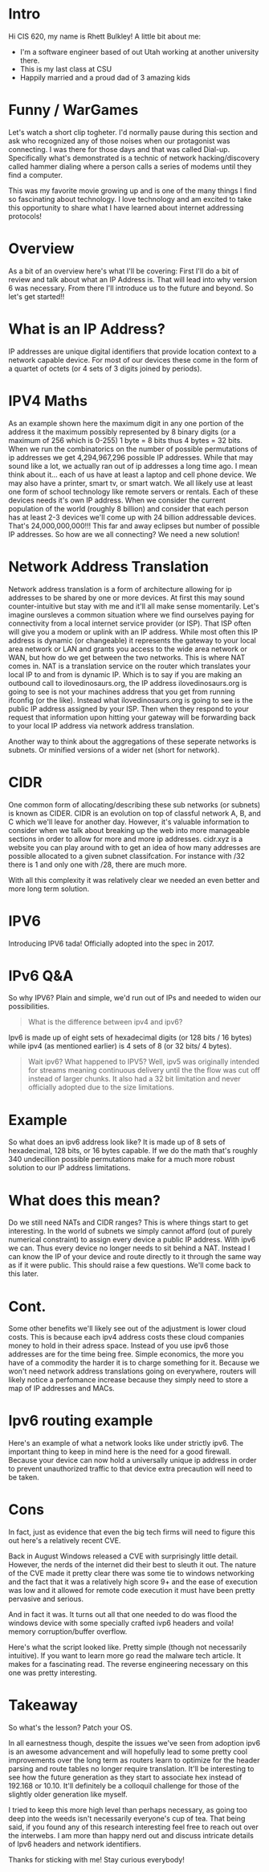 # Intro
Hi CIS 620, my name is Rhett Bulkley!
A little bit about me: 
- I'm a software engineer based of out Utah working at another university there.
- This is my last class at CSU 
- Happily married and a proud dad of 3 amazing kids

# Funny / WarGames
Let's watch a short clip togheter.
I'd normally pause during this section and ask who recognized any of those noises when our protagonist was connecting.
I was there for those days and that was called Dial-up. Specifically what's demonstrated is a technic of network hacking/discovery called hammer dialing where a person calls a series of modems until they find a computer.

This was my favorite movie growing up and is one of the many things I find so fascinating about technology. I love technology and am excited to take this opportunity to share what I have learned about internet addressing protocols!

# Overview
As a bit of an overview here's what I'll be covering:
First I'll do a bit of review and talk about what an IP Address is.
That will lead into why version 6 was necessary.
From there I'll introduce us to the future and beyond.
So let's get started!!

# What is an IP Address?
IP addresses are unique digital identifiers that provide location context to a network capable device. For most of our devices these come in the form of a quartet of octets (or 4 sets of 3 digits joined by periods).

# IPV4 Maths
As an example shown here the maximum digit in any one portion of the address it the maximum possibly represented by 8 binary digits (or a maximum of 256 which is 0-255)
1 byte = 8 bits thus 4 bytes = 32 bits. When we run the combinatorics on the number of possible permutations of ip addresses we get 4,294,967,296
possible IP addresses.
While that may sound like a lot, we actually ran out of ip addresses a long time ago. I mean think about it... each of us have at least a laptop and cell phone device. We may also have a printer, smart tv, or smart watch. We all likely use at least one form of school technology like remote servers or rentals. Each of these devices needs it's own IP address. When we consider the current population of the world (roughly 8 billion) and consider that each person has at least 2-3 devices we'll come up with 24 billion addressable devices.
That's 24,000,000,000!!! This far and away eclipses but number of possible IP addresses. So how are we all connecting? We need a new solution!

# Network Address Translation
Network address translation is a form of architecture allowing for ip addresses to be shared by one or more devices. At first this may sound counter-intuitive but stay with me and it'll all make sense momentarily.
Let's imagine oursleves a common situation where we find ourselves paying for connectivity from a local internet service provider (or ISP).
That ISP often will give you a modem or uplink with an IP address. While most often this IP address is dynamic (or changeable) it represents the gateway to your local area network or LAN and grants you access to the wide area network or WAN, but how do we get between the two networks.
This is where NAT comes in. NAT is a translation service on the router which translates your local IP to and from is dynamic IP. Which is to say if you are making an outbound call to ilovedinosaurs.org, the IP address ilovedinosaurs.org is going to see is not your machines address that you get from running ifconfig (or the like). Instead what ilovedinosaurs.org is going to see is the public IP address assigned by your ISP. Then when they respond to your request that information upon hitting your gateway will be forwarding back to your local IP address via network address translation.

Another way to think about the aggregations of these seperate networks is subnets. Or minified versions of a wider net (short for network).

# CIDR
One common form of allocating/describing these sub networks (or subnets) is known as CIDER. CIDR is an evolution on top of classful network A, B, and C which we'll leave for another day. However, it's valuable information to consider when we talk about breaking up the web into more manageable sections in order to allow for more and more ip addresses.
cidr.xyz is a website you can play around with to get an idea of how many addresses are possible allocated to a given subnet classifcation. For instance with /32 there is 1 and only one with /28, there are much more.

With all this complexity it was relatively clear we needed an even better and more long term solution.

# IPV6
Introducing IPV6 tada! Officially adopted into the spec in 2017.

# IPv6 Q&A
So why IPV6? Plain and simple, we'd run out of IPs and needed to widen our possibilities.

> What is the difference between ipv4 and ipv6?

  Ipv6 is made up of eight sets of hexadecimal digits (or 128 bits / 16 bytes) while ipv4 (as mentioned earlier) is 4 sets of 8 (or 32 bits/ 4 bytes).

> Wait ipv6? What happened to IPV5?
Well, ipv5 was originally intended for streams meaning continuous delivery until the the flow was cut off instead of larger chunks. It also had a 32 bit limitation and never officially adopted due to the size limitations.

# Example
So what does an ipv6 address look like?
It is made up of 8 sets of hexadecimal, 128 bits, or 16 bytes capable.
If we do the math that's roughly 340 undecillion possible permutations make for a much more robust solution to our IP address limitations.

# What does this mean?
Do we still need NATs and CIDR ranges?
This is where things start to get interesting. In the world of subnets we simply cannot afford (out of purely numerical constraint) to assign every device a public IP address. With ipv6 we can. Thus every device no longer needs to sit behind a NAT. Instead I can know the IP of your device and route directly to it through the same way as if it were public. This should raise a few questions. We'll come back to this later.

# Cont.
Some other benefits we'll likely see out of the adjustment is lower cloud costs. This is because each ipv4 address costs these cloud companies money to hold in their adress space. Instead of you use ipv6 those addresses are for the time being free. Simple economics, the more you have of a commodity the harder it is to charge something for it.
Because we won't need network address translations going on everywhere, routers will likely notice a perfomance increase because they simply need to store a map of IP addresses and MACs.

# Ipv6 routing example
Here's an example of what a network looks like under strictly ipv6.
The important thing to keep in mind here is the need for a good firewall. Because your device can now hold a universally unique ip address in order to prevent unauthorized traffic to that device extra precaution will need to be taken.

# Cons
In fact, just as evidence that even the big tech firms will need to figure this out here's a relatively recent CVE.

Back in August Windows released a CVE with surprisingly little detail. However, the nerds of the internet did their best to sleuth it out.
The nature of the CVE made it pretty clear there was some tie to windows networking and the fact that it was a relatively high score 9+ and the ease of execution was low and it allowed for remote code execution it must have been pretty pervasive and serious.

And in fact it was. It turns out all that one needed to do was flood the windows device with some specially crafted ivp6 headers and voila! memory corruption/buffer overflow.

Here's what the script looked like. Pretty simple (though not necessarily intuitive). If you want to learn more go read the malware tech article. It makes for a fascinating read. The reverse engineering necessary on this one was pretty interesting.

# Takeaway
So what's the lesson? Patch your OS.

In all earnestness though, despite the issues we've seen from adoption ipv6 is an awesome advancement and will hopefully lead to some pretty cool improvements over the long term as routers learn to optimize for the header parsing and route tables no longer require translation. It'll be interesting to see how the future generation as they start to associate hex instead of 192.168 or 10.10. It'll definitely be a colloquil challenge for those of the slightly older generation like myself.

I tried to keep this more high level than perhaps necessary, as going too deep into the weeds isn't necessarily everyone's cup of tea. That being said, if you found any of this research interesting feel free to reach out over the interwebs. I am more than happy nerd out and discuss intricate details of Ipv6 headers and network identifiers.

Thanks for sticking with me! Stay curious everybody!
